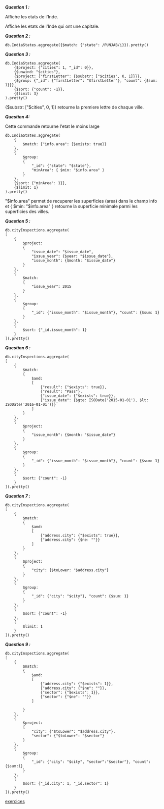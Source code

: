 ***Question 1 :***

Affiche les etats de l'Inde.

Affiche les etats de l'Inde qui ont une capitale.

***Question 2 :***

```
db.IndiaStates.aggregate({$match: {"state": /PUNJAB/i}}).pretty()
```
***Question 3 :***

```
db.IndiaStates.aggregate(
	{$project: {"cities": 1, "_id": 0}},
	{$unwind: "$cities"},
	{$project: {"firstLetter": {$substr: ["$cities", 0, 1]}}},
	{$group: {"_id": {"firstLetter": "$firstLetter"}, "count": {$sum: 1}}},
	{$sort: {"count": -1}},
	{$limit: 3}
).pretty()
```
{$substr: ["$cities", 0, 1]} retourne la premiere lettre de chaque ville.

***Question 4:***

Cette commande retourne l'etat le moins large

```
db.IndiaStates.aggregate(
	{
		$match: {"info.area": {$exists: true}}
	},
	{
		$group:
		{
			"_id": {"state": "$state"},
			"minArea": { $min: "$info.area" }			
		}
	},
	{$sort: {"minArea": 1}},
	{$limit: 1}
).pretty()
```

"$info.area" permet de recuperer les superficies (area)  dans le champ info et { $min: "$info.area" } retourne la superficie minimale parmi les superficies des villes. 


***Question 5 :***

```
db.cityInspections.aggregate(
[    
    {
        $project:
        {   
            "issue_date": "$issue_date",
            "issue_year": {$year: "$issue_date"},
            "issue_month": {$month: "$issue_date"}
        }
    },
    {
        $match: 
        {
            "issue_year": 2015
        }
    },
    {
        $group: 
        {       
            "_id": {"issue_month": "$issue_month"}, "count": {$sum: 1}
        }
    }, 
    {
        $sort: {"_id.issue_month": 1}
    }
]).pretty()
```

***Question 6 :***

```
db.cityInspections.aggregate(
[    
    {
        $match: 
        {
            $and: 
			[
                {"result": {"$exists": true}},
                {"result": "Pass"},
                {"issue_date": {"$exists": true}},
                {"issue_date": {$gte: ISODate('2015-01-01'), $lt: ISODate('2016-01-01')}}
            ]
        }
    },
    {
        $project:
        {   
            "issue_month": {$month: "$issue_date"}
        }
    },
    {
        $group: 
        {       
            "_id": {"issue_month": "$issue_month"}, "count": {$sum: 1}
        }
    }, 
    {
        $sort: {"count": -1}
    }
]).pretty()
```

***Question 7 :***

```
db.cityInspections.aggregate(
[
	{
		$match: 
		{
            $and: 
			[
                {"address.city": {"$exists": true}},
                {"address.city": {$ne: ""}}
            ]
		}
	},
    {
        $project:
        {
            "city": {$toLower: "$address.city"}
        }
    },
    {
        $group: 
        {       
            "_id": {"city": "$city"}, "count": {$sum: 1}
        }
    },
    {
        $sort: {"count": -1}
    },
    {
    	$limit: 1
    }
]).pretty()
```
***Question 9 :***

```
db.cityInspections.aggregate(
[
    {
        $match:
        {
			$and: 
			[
				{"address.city": {"$exists": 1}}, 
				{"address.city": {"$ne": ""}},
				{"sector": {"$exists": 1}},
				{"sector": {"$ne": ""}}
			]
            
        }
    },
    {
        $project:
        {
            "city": {"$toLower": "$address.city"},
            "sector": {"$toLower": "$sector"}
        }
    },
    {
        $group: 
        {       
            "_id": {"city": "$city", "sector":"$sector"}, "count": {$sum:1}
        }
    },
    {
        $sort: {"_id.city": 1, "_id.sector": 1}
    }
]).pretty()
```

[exercices](https://github.com/CollegeBoreal/INF1069-201-18H-02/blob/master/semaine04/exercices.md)
